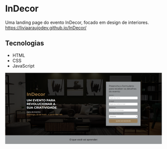 # InDecor

Uma landing page do evento InDecor, focado em design de interiores.<br>
<https://liviaaraujodev.github.io/InDecor/>

## Tecnologias
- HTML
- CSS
- JavaScript


![GitHub Logo](img/print.png)

